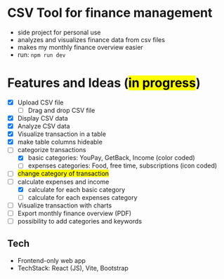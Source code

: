 # CSV Tool for finance management
- side project for personal use
- analyzes and visualizes finance data from csv files
- makes my monthly finance overview easier
- run: `npm run dev`

# Features and Ideas (<mark>in progress</mark>)
- [x] Upload CSV file
    - [ ] Drag and drop CSV file
- [x] Display CSV data
- [x] Analyze CSV data
- [x] Visualize transaction in a table
- [x] make table columns hideable
- [ ] categorize transactions
  - [x] basic categories: YouPay, GetBack, Income (color coded)
  - [ ] expenses categories: Food, free time, subscriptions (icon coded)
- [ ] <mark>change category of transaction</mark> 
- [ ] calculate expenses and income
  - [x] calculate for each basic category
  - [ ] calculate for each expenses category
- [ ] Visualize transaction with charts
- [ ] Export monthly finance overview (PDF)
- [ ] possibility to add categories and keywords  

## Tech
- Frontend-only web app
- TechStack: React (JS), Vite, Bootstrap
